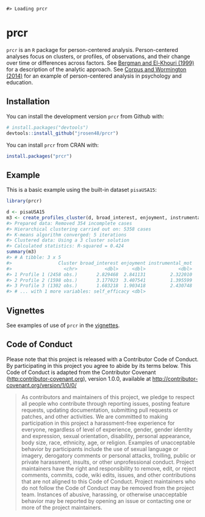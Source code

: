 
<!-- README.md is generated from README.Rmd. Please edit that file -->
    #> Loading prcr

prcr
====

`prcr` is an `R` package for person-centered analysis. Person-centered analyses focus on clusters, or profiles, of observations, and their change over time or differences across factors. See [Bergman and El-Khouri (1999)](http://onlinelibrary.wiley.com/doi/10.1002/(SICI)1521-4036(199910)41:6%3C753::AID-BIMJ753%3E3.0.CO;2-K/abstract) for a description of the analytic approach. See [Corpus and Wormington (2014)](http://www.tandfonline.com/doi/abs/10.1080/00220973.2013.876225) for an example of person-centered analysis in psychology and education.

Installation
------------

You can install the development version `prcr` from Github with:

``` r
# install.packages("devtools")
devtools::install_github("jrosen48/prcr")
```

You can install `prcr` from CRAN with:

``` r
install.packages("prcr")
```

Example
-------

This is a basic example using the built-in dataset `pisaUSA15`:

``` r
library(prcr)
```

``` r
d <- pisaUSA15
m3 <- create_profiles_cluster(d, broad_interest, enjoyment, instrumental_mot, self_efficacy, n_profiles = 3)
#> Prepared data: Removed 354 incomplete cases
#> Hierarchical clustering carried out on: 5358 cases
#> K-means algorithm converged: 5 iterations
#> Clustered data: Using a 3 cluster solution
#> Calculated statistics: R-squared = 0.424
summary(m3)
#> # A tibble: 3 x 5
#>                 Cluster broad_interest enjoyment instrumental_mot
#>                   <chr>          <dbl>     <dbl>            <dbl>
#> 1 Profile 1 (2458 obs.)       2.829468  2.841131         2.322010
#> 2 Profile 2 (1598 obs.)       3.177023  3.407541         1.395599
#> 3 Profile 3 (1302 obs.)       1.683218  1.903418         2.430748
#> # ... with 1 more variables: self_efficacy <dbl>
```

Vignettes
---------

See examples of use of `prcr` in the [vignettes](https://jrosen48.github.io/prcr/articles/index.html).

Code of Conduct
---------------

Please note that this project is released with a Contributor Code of Conduct. By participating in this project you agree to abide by its terms below. This Code of Conduct is adapted from the Contributor Covenant (<http:contributor-covenant.org>), version 1.0.0, available at <http://contributor-covenant.org/version/1/0/0/>

> As contributors and maintainers of this project, we pledge to respect all people who contribute through reporting issues, posting feature requests, updating documentation, submitting pull requests or patches, and other activities. We are committed to making participation in this project a harassment-free experience for everyone, regardless of level of experience, gender, gender identity and expression, sexual orientation, disability, personal appearance, body size, race, ethnicity, age, or religion. Examples of unacceptable behavior by participants include the use of sexual language or imagery, derogatory comments or personal attacks, trolling, public or private harassment, insults, or other unprofessional conduct. Project maintainers have the right and responsibility to remove, edit, or reject comments, commits, code, wiki edits, issues, and other contributions that are not aligned to this Code of Conduct. Project maintainers who do not follow the Code of Conduct may be removed from the project team. Instances of abusive, harassing, or otherwise unacceptable behavior may be reported by opening an issue or contacting one or more of the project maintainers.
